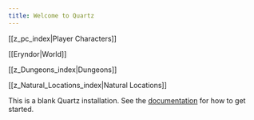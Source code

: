 ```yaml
---
title: Welcome to Quartz
---
```

[[z_pc_index|Player Characters]]

[[Eryndor|World]]

[[z_Dungeons_index|Dungeons]]

[[z_Natural_Locations_index|Natural Locations]]

This is a blank Quartz installation.
See the [documentation](https://quartz.jzhao.xyz) for how to get started.
